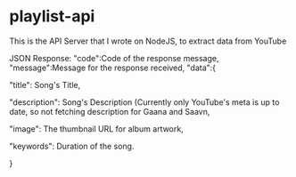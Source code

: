 # playlist-api
This is the API Server that I wrote on NodeJS, to extract data from YouTube

JSON Response:
"code":Code of the response message,
"message":Message for the response received,
"data":{

"title": Song's Title,

"description": Song's Description (Currently only YouTube's meta is up to date, so not fetching description for Gaana and Saavn,

"image": The thumbnail URL for album artwork,

"keywords": Duration of the song.

}



